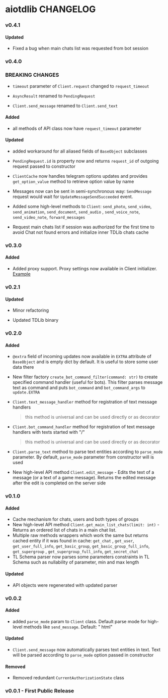 # aiotdlib CHANGELOG

### v0.4.1

#### Updated

* Fixed a bug when main chats list was requested from bot session

### v0.4.0

### BREAKING CHANGES

* `timeout` parameter of `Client.request` changed to `request_timeout`

* `AsyncResult` renamed to `PendingRequest`

* `Client.send_message` renamed to `Client.send_text`

#### Added

* all methods of API class now have `request_timeout` parameter

#### Updated

* added workaround for all aliased fields of `BaseObject` subclasses

* `PendingRequest.id` is property now and returns `request_id` of outgoing request passed to constructor

* `ClientCache` now handles telegram options updates and provides `get_option_value` method to retrieve option value by
  name

* Messages now can be sent in semi-synchronous way: `SendMessage` request would wait for `UpdateMessageSendSucceeded`
  event.

* Added some high-level methods to `Client`: `send_photo`, `send_video`, `send_animation`, `send_document`, `send_audio`
  , `send_voice_note`, `send_video_note`, `forward_messages`

* Request main chats list if session was authorized for the first time to avoid Chat not found errors and initialize
  inner TDLib chats cache

### v0.3.0

#### Added

* Added proxy support. Proxy settings now available in Client
  initializer. [Example](https://github.com/pylakey/aiotdlib#proxy)

### v0.2.1

#### Updated

* Minor refactoring

* Updated TDLib binary

### v0.2.0

#### Added

* `@extra` field of incoming updates now available in `EXTRA` attribute of `BaseObject` and is empty dict by default. It
  is useful to store some user data there

* New filter factory `create_bot_command_filter(command: str)` to create specified command handler (useful for bots).
  This filter parses message text as command and puts `bot_command` and `bot_command_args` to `update.EXTRA`

* `Client.text_message_handler` method for registration of text message handlers
  > this method is universal and can be used directly or as decorator

* `Client.bot_command_handler` method for registration of text message handlers with texts started with "/"
  > this method is universal and can be used directly or as decorator
* `Client.parse_text` method to parse text entities according to `parse_mode` parameter. By default, `parse_mode`
  parameter from constructor will is used

* New high-level API method `Client.edit_message` - Edits the text of a message (or a text of a game message). Returns
  the edited message after the edit is completed on the server side

### v0.1.0

#### Added

* Cache mechanism for chats, users and both types of groups
* New high-level API method `Client.get_main_list_chats(limit: int)` - Returns an ordered list of chats in a main chat
  list.
* Multiple raw methods wrappers which work the same but returns cached entity if it was found in cache: `get_chat`
  , `get_user`, `get_user_full_info`, `get_basic_group`, `get_basic_group_full_info`, `get_supergroup`
  , `get_supergroup_full_info`, `get_secret_chat`
* TL Schema parser now parses some parameters constraints in TL Schema such as nullability of parameter, min and max
  length

#### Updated

* API objects were regenerated with updated parser

### v0.0.2

#### Added

* added `parse_mode` param to `Client` class. Default parse mode for high-level methods like `send_message`. Default: "
  html"

#### Updated

* `Client.send_message` now automatically parses text entities in text. Text will be parsed according to `parse_mode`
  option passed in constructor

#### Removed

* Removed redundant `CurrentAuthorizationState` class

### v0.0.1 - First Public Release